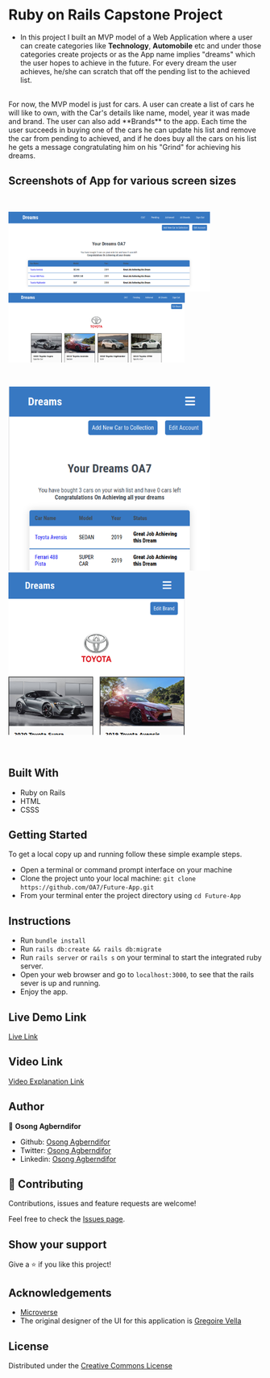 # Ruby on Rails Capstone Project
- In this project I built an MVP model of a Web Application where a user can create categories like **Technology**, **Automobile** etc and under those categories create projects or as the App name implies "dreams" which the user hopes to achieve in the future. For every dream the user achieves, he/she can scratch that off the pending list to the achieved list.
<br>
For now, the MVP model is just for cars. A user can create a list of cars he will like to own, with the Car's details like name, model, year it was made and brand. The user can also add **Brands** to the app. Each time the user succeeds in buying one of the cars he can update his list and remove the car from pending to achieved, and if he does buy all the cars on his list he gets a message congratulating him on his "Grind" for achieving his dreams.


## Screenshots of App for various screen sizes
<br>
<p float="left">
 <img src="app/assets/images/S1.png" width="400"> &nbsp; <img src="app/assets/images/S2.png" width="350">
</p>
<br>
<p float="left">
<img src="app/assets/images/S3.png" width="400"> &nbsp; <img src="app/assets/images/S4.png" width="350">
 </p>
<br>



## Built With

* Ruby on Rails
* HTML
* CSSS


## Getting Started

To get a local copy up and running follow these simple example steps.

- Open a terminal or command prompt interface on your machine
- Clone the project unto your local machine: `git clone https://github.com/OA7/Future-App.git`
- From your terminal enter the project directory using `cd Future-App` 

## Instructions

- Run `bundle install`
- Run `rails db:create && rails db:migrate`
- Run ` rails server ` or ` rails s ` on your terminal to start the integrated ruby server.
- Open your web browser and go to ` localhost:3000 `, to see that the rails sever is up and running.
- Enjoy the app.

## Live Demo Link

[Live Link](https://limitless-bastion-93158.herokuapp.com)

## Video Link

[Video Explanation Link]()


## Author

👤 **Osong Agberndifor**

- Github: [Osong Agberndifor](https://github.com/OA7)
- Twitter: [Osong Agberndifor](https://twitter.com/Osong17)
- Linkedin: [Osong Agberndifor](https://linkedin.com/osong-agberndifor)


## 🤝 Contributing

Contributions, issues and feature requests are welcome!

Feel free to check the [Issues page](https://github.com/OA7/Future-App/issues).

## Show your support

Give a ⭐️ if you like this project!

## Acknowledgements
  * [Microverse](https://www.microverse.org/)
  * The original designer of the UI for this application is [Gregoire Vella](https://www.behance.net/gregoirevella)

## License
 Distributed under the [Creative Commons License](https://creativecommons.org/licenses/by-nc/4.0/)
